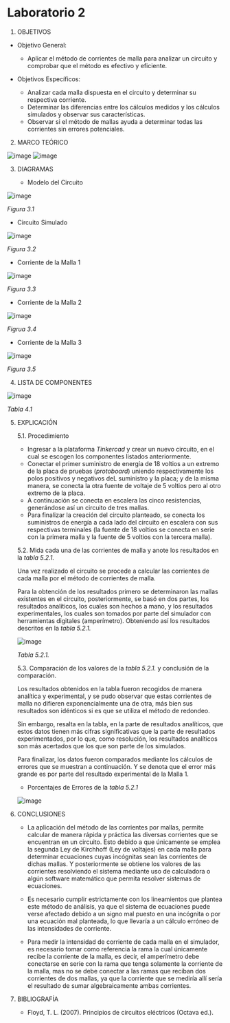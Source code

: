 # Laboratorio 2
  1. OBJETIVOS
- Objetivo General:
   
   - Aplicar el método de corrientes de malla para analizar un circuito y comprobar que el método es efectivo y eficiente.
   
- Objetivos Específicos:
 
   - Analizar cada malla dispuesta en el circuito y determinar su respectiva corriente.
   - Determinar las diferencias entre los cálculos medidos y los cálculos simulados y observar sus características.
   - Observar si el método de mallas ayuda a determinar todas las corrientes sin errores potenciales.
   
2. MARCO TEÓRICO

![image](https://user-images.githubusercontent.com/75439689/103955621-ba328180-5114-11eb-9d16-f15a2c87dd47.png)
![image](https://user-images.githubusercontent.com/75439689/103955604-ae46bf80-5114-11eb-940b-6ff920c44f82.png)

3. DIAGRAMAS

    - Modelo del Circuito
    
  ![image](https://user-images.githubusercontent.com/75439689/103944208-4b97f880-5101-11eb-8e16-335b629c4c3f.png)
  
  *Figura 3.1*
  
   - Circuito Simulado
   
   ![image](https://user-images.githubusercontent.com/75439689/103955337-0b8e4100-5114-11eb-803b-6bb66d8d6550.png)
   
   *Figura 3.2*

   - Corriente de la Malla 1
   
   ![image](https://user-images.githubusercontent.com/75439689/103947720-8e100400-5106-11eb-968c-7599f97e5ac0.png)
   
   *Figura 3.3*
   
   - Corriente de la Malla 2
   
   ![image](https://user-images.githubusercontent.com/75439689/103947853-c6afdd80-5106-11eb-8192-5bb3f1ab2ecf.png)
   
   *Figrua 3.4*
   
   - Corriente de la Malla 3
   
   ![image](https://user-images.githubusercontent.com/75439689/103947906-d92a1700-5106-11eb-963e-a9e451553322.png)
   
   *Figura 3.5*

4. LISTA DE COMPONENTES

![image](https://user-images.githubusercontent.com/75439689/103948156-52296e80-5107-11eb-96e9-2984d64dbf5a.png)

*Tabla 4.1*

5. EXPLICACIÓN

   5.1. Procedimiento

     - Ingresar a la plataforma *Tinkercad* y crear un nuevo circuito, en el cual se escogen los componentes listados anteriormente.
     - Conectar el primer suministro de energía de 18 voltios a un extremo de la placa de pruebas (*protoboard*) uniendo respectivamente los polos positivos y negativos deL suministro y la placa; y de la misma manera, se conecta la otra fuente de voltaje de 5 voltios pero al otro extremo de la placa.
     - A continuación se conecta en escalera las cinco resistencias, generándose así un circuito de tres mallas.
     - Para finalizar la creación del circuito planteado, se conecta los suministros de energía a cada lado del circuito en escalera con sus respectivas terminales (la fuente de 18 voltios se conecta en serie con la primera malla y la fuente de 5 voltios con la tercera malla).
     
   5.2. Mida cada una de las corrientes de malla y anote los resultados en la *tabla 5.2.1.*
   
     Una vez realizado el circuito se procede a calcular las corrientes de cada malla por el método de corrientes de malla.
     
     Para la obtención de los resultados primero se determinaron las mallas existentes en el circuito, posteriormente, se basó en dos partes, los resultados analíticos, los cuales son hechos a mano, y los resultados experimentales, los cuales son tomados por parte del simulador con herramientas digitales (amperímetro). Obteniendo así los resultados descritos en la *tabla 5.2.1.*
     
     ![image](https://user-images.githubusercontent.com/75439689/104032521-4471f880-519c-11eb-9dd8-8612e2e3d8aa.png)
     
     *Tabla 5.2.1.*
     
   5.3. Comparación de los valores de la *tabla 5.2.1.* y conclusión de la comparación.
   
   Los resultados obtenidos en la tabla fueron recogidos de manera analítica y experimental, y se pudo observar que estas corrientes de malla no difieren exponencialmente una de otra, más bien sus resultados son idénticos si es que se utiliza el método de redondeo. 
   
   Sin embargo, resalta en la tabla, en la parte de resultados analíticos, que estos datos tienen más cifras significativas que la parte de resultados experimentados, por lo que, como resolución, los resultados analíticos son más acertados que los que son parte de los simulados.
   
   Para finalizar, los datos fueron comparados mediante los cálculos de errores que se muestran a continuación. Y se denota que el error más grande es por parte del resultado experimental de la Malla 1.
   
   -	Porcentajes de Errores de la *tabla 5.2.1*
   
   ![image](https://user-images.githubusercontent.com/75439689/103953733-aab13980-5110-11eb-91d6-90325bb4764e.png)

     
6. CONCLUSIONES

   - La aplicación del método de las corrientes por mallas, permite calcular de manera rápida y práctica las diversas corrientes que se encuentran en un circuito. Esto debido a que únicamente se emplea la segunda Ley de Kirchhoff (Ley de voltajes) en cada malla para determinar ecuaciones cuyas incógnitas sean las corrientes de dichas mallas. Y posteriormente se obtiene los valores de las corrientes resolviendo el sistema mediante uso de calculadora o algún software matemático que permita resolver sistemas de ecuaciones.
   
   - Es necesario cumplir estrictamente con los lineamientos que plantea este método de análisis, ya que el sistema de ecuaciones puede verse afectado debido a un signo mal puesto en una incógnita o por una ecuación mal planteada, lo que llevaría a un cálculo erróneo de las intensidades de corriente.
   
   - Para medir la intensidad de corriente de cada malla en el simulador, es necesario tomar como referencia la rama la cual únicamente recibe la corriente de la malla, es decir, el amperímetro debe conectarse en serie con la rama que tenga solamente la corriente de la malla, mas no se debe conectar a las ramas que reciban dos corrientes de dos mallas, ya que la corriente que se mediría allí sería el resultado de sumar algebraicamente ambas corrientes.
   

7. BIBLIOGRAFÍA

   - Floyd, T. L. (2007). Principios de circuitos eléctricos (Octava ed.).

